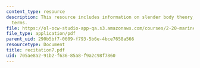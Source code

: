 ```yaml
---
content_type: resource
description: This resource includes information on slender body theory, and non zero
  terms.
file: https://ol-ocw-studio-app-qa.s3.amazonaws.com/courses/2-20-marine-hydrodynamics-13-021-spring-2005/705ae8a291b2f63685a8f9a2c98f7860_recitation7.pdf
file_type: application/pdf
parent_uid: 290b5bf7-0609-f793-5b6e-4bce7658a566
resourcetype: Document
title: recitation7.pdf
uid: 705ae8a2-91b2-f636-85a8-f9a2c98f7860
---
```

